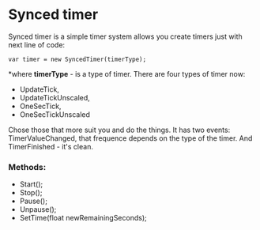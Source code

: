 # Synced timer

Synced timer is a simple timer system allows you create timers just with next line of code:


```
var timer = new SyncedTimer(timerType);
```

*where **timerType** - is a type of timer. There are four types of timer now:

- UpdateTick,
- UpdateTickUnscaled,
- OneSecTick,
- OneSecTickUnscaled

Chose those that more suit you and do the things. It has two events: TimerValueChanged, that frequence depends on the type of the timer. And TimerFinished - it's clean.

### Methods:

- Start();
- Stop();
- Pause();
- Unpause();
- SetTime(float newRemainingSeconds);
